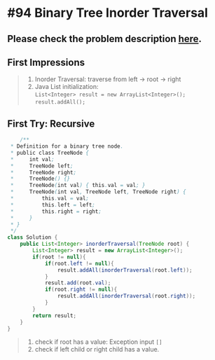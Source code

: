 # #94 Binary Tree Inorder Traversal

## Please check the problem description [here](https://leetcode.com/problems/binary-tree-inorder-traversal/).

## First Impressions
> 1. Inorder Traversal: traverse from left -> root -> right
> 2. Java List initialization:   
> `List<Integer> result = new ArrayList<Integer>();`  
> `result.addAll();`

## First Try: Recursive

```Java
    /**
 * Definition for a binary tree node.
 * public class TreeNode {
 *     int val;
 *     TreeNode left;
 *     TreeNode right;
 *     TreeNode() {}
 *     TreeNode(int val) { this.val = val; }
 *     TreeNode(int val, TreeNode left, TreeNode right) {
 *         this.val = val;
 *         this.left = left;
 *         this.right = right;
 *     }
 * }
 */
class Solution {
    public List<Integer> inorderTraversal(TreeNode root) {
        List<Integer> result = new ArrayList<Integer>();
        if(root != null){
            if(root.left != null){
                result.addAll(inorderTraversal(root.left));   
            }
            result.add(root.val);
            if(root.right != null){
                result.addAll(inorderTraversal(root.right));
            }
        }
        return result;
    }
}
```
> 1. check if root has a value: Exception input `[]`
> 2. check if left child or right child has a value.

